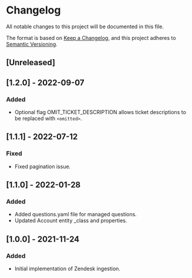 # Changelog

All notable changes to this project will be documented in this file.

The format is based on [Keep a Changelog](https://keepachangelog.com/en/1.0.0/),
and this project adheres to
[Semantic Versioning](https://semver.org/spec/v2.0.0.html).

## [Unreleased]

## [1.2.0] - 2022-09-07

### Added

- Optional flag OMIT_TICKET_DESCRIPTION allows ticket descriptions to be
  replaced with `<omitted>`.

## [1.1.1] - 2022-07-12

### Fixed

- Fixed pagination issue.

## [1.1.0] - 2022-01-28

### Added

- Added questions.yaml file for managed questions.
- Updated Account entity \_class and properties.

## [1.0.0] - 2021-11-24

### Added

- Initial implementation of Zendesk ingestion.
